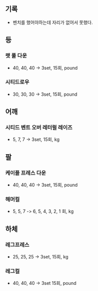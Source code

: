 ## 기록

- 벤치를 했어야하는데 자리가 없어서 못했다.

## 등

### 랫 풀 다운

- 40, 40, 40 -> 3set, 15회, pound

### 시티드로우

- 30, 30, 30 -> 3set, 15회, pound

## 어깨

### 시티드 벤트 오버 레터럴 레이즈

- 5, 7, 7 -> 3set, 15회, kg

## 팔

### 케이플 프레스 다운

- 40, 40, 40 -> 3set, 15회, pound

### 해머컬

- 5, 5, 7 -> 6, 5, 4, 3, 2, 1 회, kg

## 하체

### 레그프레스

- 25, 25, 25 -> 3set, 15회, kg

### 레그컬

- 40, 40, 40 -> 3set 15회, pound
